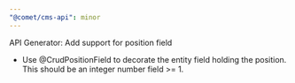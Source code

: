 ```yaml
---
"@comet/cms-api": minor
---
```


API Generator: Add support for position field

-   Use @CrudPositionField to decorate the entity field holding the position. This should be an integer number field >= 1.
